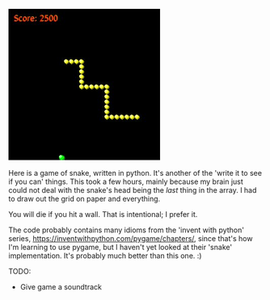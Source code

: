 ![Screenshot](sssssnake.jpeg)

Here is a game of snake, written in python. It's another of the
'write it to see if you can' things. This took a few hours, mainly because
my brain just could not deal with the snake's head being the *last* thing
in the array. I had to draw out the grid on paper and everything.

You will die if you hit a wall. That is intentional; I prefer it.

The code probably contains many idioms from the 'invent with python' series,
https://inventwithpython.com/pygame/chapters/,
since that's how I'm learning to use pygame,
but I haven't yet looked at their 'snake' implementation. It's probably
much better than this one. :)

TODO: 

* Give game a soundtrack
